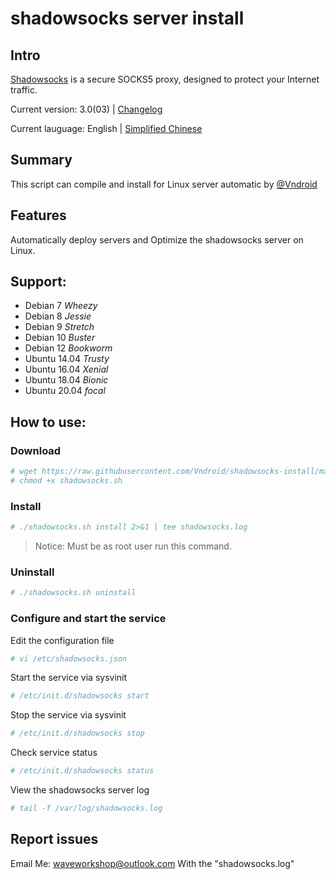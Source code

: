 # shadowsocks server install

## Intro

[Shadowsocks](https://shadowsocks.org) is a secure SOCKS5 proxy, designed to protect your Internet traffic.

Current version: 3.0(03) | [Changelog](/change.log)

Current lauguage: English | [Simplified Chinese](/README_CN.md)


## Summary

This script can compile and install for Linux server automatic by [@Vndroid](https://github.com/Vndroid/)

## Features

Automatically deploy servers and Optimize the shadowsocks server on Linux.

## Support:

* Debian 7 *Wheezy*
* Debian 8 *Jessie*
* Debian 9 *Stretch*
* Debian 10 *Buster*
* Debian 12 *Bookworm*
* Ubuntu 14.04 *Trusty*
* Ubuntu 16.04 *Xenial*
* Ubuntu 18.04 *Bionic*
* Ubuntu 20.04 *focal*

## How to use:

### Download

```bash
# wget https://raw.githubusercontent.com/Vndroid/shadowsocks-install/master/shadowsocks.sh
# chmod +x shadowsocks.sh
```

### Install

```bash
# ./shadowsocks.sh install 2>&1 | tee shadowsocks.log
```

> Notice: Must be as root user run this command.

### Uninstall

```bash
# ./shadowsocks.sh uninstall
```

### Configure and start the service

Edit the configuration file

```bash
# vi /etc/shadowsocks.json
```

Start the service via sysvinit

```bash
# /etc/init.d/shadowsocks start
```

Stop the service via sysvinit

```bash
# /etc/init.d/shadowsocks stop
```

Check service status

```bash
# /etc/init.d/shadowsocks status
```

View the shadowsocks server log

```bash
# tail -f /var/log/shadowsocks.log
```

## Report issues

Email Me: waveworkshop@outlook.com
With the "shadowsocks.log"
